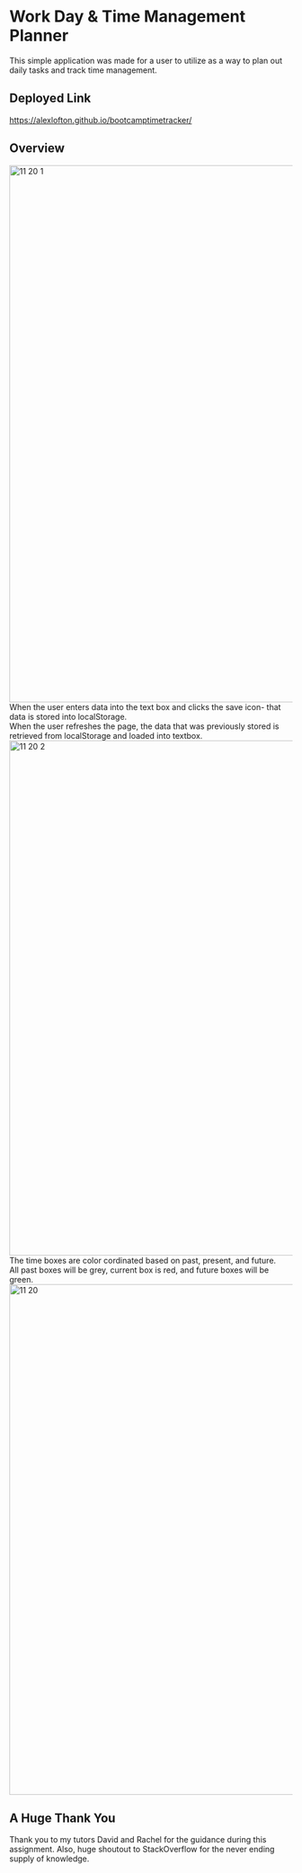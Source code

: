 # Work Day & Time Management Planner
This simple application was made for a user to utilize as a way to plan out daily tasks and track time management. 

## Deployed Link
https://alexlofton.github.io/bootcamptimetracker/

## Overview
<img width="956" alt="11 20 1" src="https://github.com/alexlofton/bootcamptimetracker/assets/147463152/dde9b8fb-fdb9-4ca0-86a2-d04eb428850d"><br>
When the user enters data into the text box and clicks the save icon- that data is stored into localStorage.<br>
When the user refreshes the page, the data that was previously stored is retrieved from localStorage and loaded into textbox.<br>
<img width="917" alt="11 20 2" src="https://github.com/alexlofton/bootcamptimetracker/assets/147463152/3c39257c-c49e-44b9-9a95-cb149c4efc75"><br>
The time boxes are color cordinated based on past, present, and future.<br>
All past boxes will be grey, current box is red, and future boxes will be green.<br>
<img width="909" alt="11 20" src="https://github.com/alexlofton/bootcamptimetracker/assets/147463152/92f6b835-a454-437f-9b78-e754cae7ef3d"><br>

## A Huge Thank You
Thank you to my tutors David and Rachel for the guidance during this assignment. Also, huge shoutout to StackOverflow for the never ending supply of knowledge.
